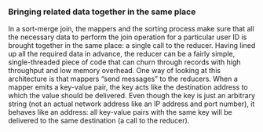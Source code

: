 ### Bringing related data together in the same place 
In a sort-merge join, the mappers and the sorting process make sure that all the necessary data to
perform the join operation for a particular user ID is brought together in the same place: a single
call to the reducer. Having lined up all the required data in advance, the reducer can be a fairly
simple, single-threaded piece of code that can churn through records with high throughput and low
memory overhead. One way of looking at this architecture is that mappers “send messages” to the reducers. When a
mapper emits a key-value pair, the key acts like the destination address to which the value should be
delivered. Even though the key is just an arbitrary string (not an actual network address like an
IP address and port number), it behaves like an address: all key-value pairs with the same key will be
delivered to the same destination (a call to the reducer).